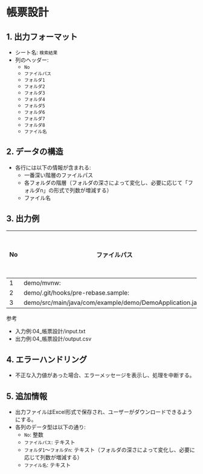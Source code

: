 # 帳票設計

## 1. 出力フォーマット
- シート名: `検索結果`
- 列のヘッダー:
  - `No`
  - `ファイルパス`
  - `フォルダ1`
  - `フォルダ2`
  - `フォルダ3`
  - `フォルダ4`
  - `フォルダ5`
  - `フォルダ6`
  - `フォルダ7`
  - `フォルダ8`
  - `ファイル名`

## 2. データの構造
- 各行には以下の情報が含まれる:
  - 一番深い階層のファイルパス
  - 各フォルダの階層（フォルダの深さによって変化し、必要に応じて「フォルダn」の形式で列数が増減する）
  - ファイル名

## 3. 出力例
| No | ファイルパス               | フォルダ1 | フォルダ2 | フォルダ3 | フォルダ4 | フォルダ5 | フォルダ6 | フォルダ7 | フォルダ8 | ファイル名               |
|----|---------------------------|-----------|-----------|-----------|-----------|-----------|-----------|-----------|-----------|--------------------------|
| 1  | demo/mvnw:               | demo      | -         | -         | -         | -         | -         | -         | -         | mvnw:                   |
| 2  | demo/.git/hooks/pre-rebase.sample: | demo      | .git      | hooks     | -         | -         | -         | -         | -         | pre-rebase.sample:      |
| 3  | demo/src/main/java/com/example/demo/DemoApplication.java: | demo      | src       | main      | java      | com       | example   | demo      | -         | DemoApplication.java:    |

参考
 - 入力例:04_帳票設計/input.txt
 - 出力例:04_帳票設計/output.csv

## 4. エラーハンドリング
- 不正な入力値があった場合、エラーメッセージを表示し、処理を中断する。

## 5. 追加情報
- 出力ファイルはExcel形式で保存され、ユーザーがダウンロードできるようにする。
- 各列のデータ型は以下の通り:
  - `No`: 整数
  - `ファイルパス`: テキスト
  - `フォルダ1`〜`フォルダn`: テキスト（フォルダの深さによって変化し、必要に応じて列数が増減する）
  - `ファイル名`: テキスト